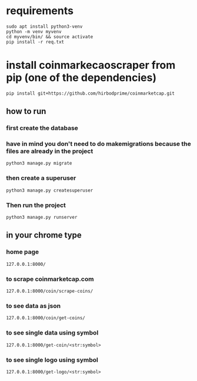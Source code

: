 # requirements 
``` sudo apt install python3-venv ```  
``` python -m venv myvenv ```  
``` cd myvenv/bin/ && source activate ```  
``` pip install -r req.txt ```  

# install coinmarkecaoscraper from pip (one of the dependencies)
```
pip install git+https://github.com/hirbodprime/coinmarketcap.git
```


## how to run

### first create the database
### have in mind you don't need to do makemigrations because the files are already in the project
```
python3 manage.py migrate
```
### then create a superuser
```   
python3 manage.py createsuperuser 
```  
### Then run the project
```
python3 manage.py runserver
```
## in your chrome type
### home page 
```
127.0.0.1:8000/ 
```

### to scrape coinmarketcap.com 
```
127.0.0.1:8000/coin/scrape-coins/ 
```
### to see data as json
```
127.0.0.1:8000/coin/get-coins/ 
```
### to see single data using symbol
```
127.0.0.1:8000/get-coin/<str:symbol>
```
### to see single logo using symbol
```
127.0.0.1:8000/get-logo/<str:symbol>
```




